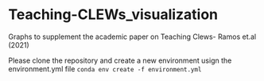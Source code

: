 # Teaching-CLEWs_visualization
Graphs to supplement the academic paper on Teaching Clews- Ramos et.al (2021)

Please clone the repository and create a new environment usign the environment.yml file
`conda env create -f environment.yml`
